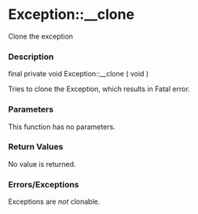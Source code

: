 Exception::\_\_clone
====================

Clone the exception

### Description

<span class="modifier">final</span> <span
class="modifier">private</span> <span class="type">void</span> <span
class="methodname">Exception::\_\_clone</span> ( <span
class="methodparam">void</span> )

Tries to clone the Exception, which results in Fatal error.

### Parameters

This function has no parameters.

### Return Values

No value is returned.

### Errors/Exceptions

Exceptions are *not* clonable.
